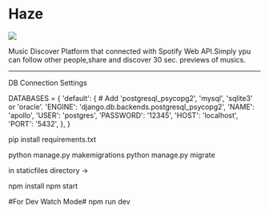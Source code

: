 # Haze
![](https://media.giphy.com/media/jTlfjnxdPRNtlsoTft/giphy.gif)

Music Discover Platform that connected with Spotify Web API.Simply ypu can follow other people,share and discover 30 sec. previews of musics.





------------------------------------------------------
DB Connection Settings

DATABASES = {
    'default': {
        # Add 'postgresql_psycopg2', 'mysql', 'sqlite3' or 'oracle'.
        'ENGINE': 'django.db.backends.postgresql_psycopg2',
        'NAME': 'apollo',
        'USER': 'postgres',
        'PASSWORD': '12345',
        'HOST': 'localhost',
        'PORT': '5432',
    },
}

pip install requirements.txt

python manage.py makemigrations
python manage.py migrate


in staticfiles directory ->

npm install
npm start 

#For Dev Watch Mode#
npm run dev
